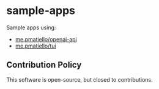 # sample-apps

Sample apps using:
- [me.pmatiello/openai-api](https://github.com/pmatiello/openai-api)
- [me.pmatiello/tui](https://github.com/pmatiello/tui)

## Contribution Policy

This software is open-source, but closed to contributions.
